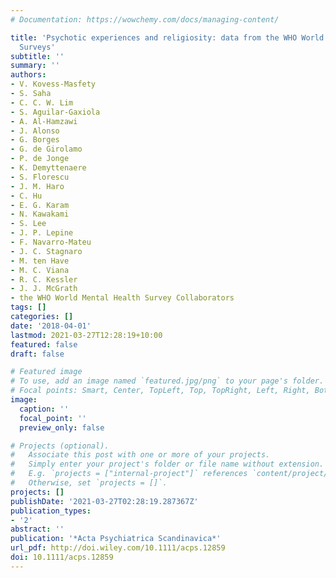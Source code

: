 ```yaml
---
# Documentation: https://wowchemy.com/docs/managing-content/

title: 'Psychotic experiences and religiosity: data from the WHO World Mental Health
  Surveys'
subtitle: ''
summary: ''
authors:
- V. Kovess-Masfety
- S. Saha
- C. C. W. Lim
- S. Aguilar-Gaxiola
- A. Al-Hamzawi
- J. Alonso
- G. Borges
- G. de Girolamo
- P. de Jonge
- K. Demyttenaere
- S. Florescu
- J. M. Haro
- C. Hu
- E. G. Karam
- N. Kawakami
- S. Lee
- J. P. Lepine
- F. Navarro-Mateu
- J. C. Stagnaro
- M. ten Have
- M. C. Viana
- R. C. Kessler
- J. J. McGrath
- the WHO World Mental Health Survey Collaborators
tags: []
categories: []
date: '2018-04-01'
lastmod: 2021-03-27T12:28:19+10:00
featured: false
draft: false

# Featured image
# To use, add an image named `featured.jpg/png` to your page's folder.
# Focal points: Smart, Center, TopLeft, Top, TopRight, Left, Right, BottomLeft, Bottom, BottomRight.
image:
  caption: ''
  focal_point: ''
  preview_only: false

# Projects (optional).
#   Associate this post with one or more of your projects.
#   Simply enter your project's folder or file name without extension.
#   E.g. `projects = ["internal-project"]` references `content/project/deep-learning/index.md`.
#   Otherwise, set `projects = []`.
projects: []
publishDate: '2021-03-27T02:28:19.287367Z'
publication_types:
- '2'
abstract: ''
publication: '*Acta Psychiatrica Scandinavica*'
url_pdf: http://doi.wiley.com/10.1111/acps.12859
doi: 10.1111/acps.12859
---
```

